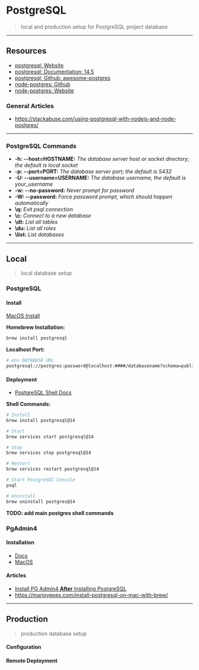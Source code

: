 # PostgreSQL
> local and production setup for PostgreSQL project database

---

## Resources
- [postgresql: Website](https://www.postgresql.org/)
- [postgresql: Documentation: 14.5](https://www.postgresql.org/docs/current/)
- [postgresql: Github: awesome-postgres](https://github.com/dhamaniasad/awesome-postgres)
- [node-postgres: Github](https://github.com/brianc/node-postgres)
- [node-postgres: Website](https://node-postgres.com/)


### General Articles
- https://stackabuse.com/using-postgresql-with-nodejs-and-node-postgres/

---

### PostgreSQL Commands
- **-h: --host=HOSTNAME:** *The database server host or socket directory; the default is local socket*
- **-p: --port=PORT:** *The database server port; the default is 5432*
- **-U: --username=USERNAME:** *The database username; the default is your_username*
- **-w: --no-password:** *Never prompt for password*
- **-W: --password:** *Force password prompt, which should happen automatically*
- **\q:** *Exit psql connection*
- **\c:** *Connect to a new database*
- **\dt:** *List all tables*
- **\du:** *List all roles*
- **\list:** *List databases*

---

## Local
> local database setup

### PostgreSQL

#### Install

[MacOS Install](https://www.postgresql.org/download/macosx/)

**Homebrew Installation:**
```bash
brew install postgresql
```

**Localhost Port:**
```bash
# env DATABASE URL 
postgresql://postgres:password@localhost:####/databasename?schema=public
```

#### Deployment

- [PostgreSQL Shell Docs](https://www.postgresql.org/docs/current/app-psql.html)

**Shell Commands:**
```bash
# Install
brew install postgresql@14

# Start
brew services start postgresql@14

# Stop
brew services stop postgresql@14

# Restart
brew services restart postgresql@14

# Start PostgreSQl Console
psql

# Uninstall
brew uninstall postgres@14
```

**TODO: add main postgres shell commands**
### PgAdmin4

#### Installation

- [Docs](https://www.pgadmin.org/docs/pgadmin4/development/index.html)
- [MacOS](https://www.postgresql.org/ftp/pgadmin/pgadmin4/v6.13/macos/)

#### Articles

- [Install PG Admin4 **After** Installing PostgreSQL](https://dev.to/letsbsocial1/installing-pgadmin-only-after-installing-postgresql-with-homebrew-part-2-4k44)
- https://marioyepes.com/install-postgresql-on-mac-with-brew/

---

## Production
> production database setup

#### Configuration

#### Remote Deployment

